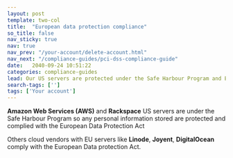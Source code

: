 ```yaml
---
layout: post
template: two-col
title:  "European data protection compliance"
so_title: false
nav_sticky: true
nav: true
nav_prev: "/your-account/delete-account.html"
nav_next: "/compliance-guides/pci-dss-compliance-guide"
date:   2040-09-24 10:51:22
categories: compliance-guides
lead: Our US servers are protected under the Safe Harbour Program and EU servers under the EU Data Protection Act
search-tags: ['']
tags: ['Your account']
---
```


**Amazon Web Services (AWS)** and **Rackspace** US servers are under the Safe Harbour Program so any personal information stored are protected and complied with the European Data Protection Act

Others cloud vendors with EU servers like **Linode**, **Joyent**, **DigitalOcean** comply with the European Data protection Act.